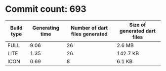 # Commit count: 693
| Build type | Generating time | Number of dart files generated | Size of generated dart files |
|------------|-----------------|-------------------------------|------------------------------|
| FULL | 9.06 | 26 | 2.6 MB |
| LITE | 1.35 | 26 | 142.7 KB |
| ICON | 0.69 | 8 | 6.1 KB |
